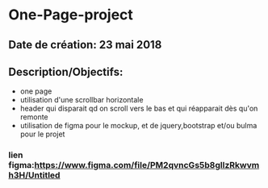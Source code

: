 # One-Page-project
## Date de création: 23 mai 2018
## Description/Objectifs:
  - one page
  - utilisation d'une scrollbar horizontale
  - header qui disparait qd on scroll vers le bas et qui réapparait dès qu'on remonte
  - utilisation de figma pour le mockup, et de jquery,bootstrap et/ou bulma pour le projet


### lien figma:https://www.figma.com/file/PM2qvncGs5b8gllzRkwvmh3H/Untitled
